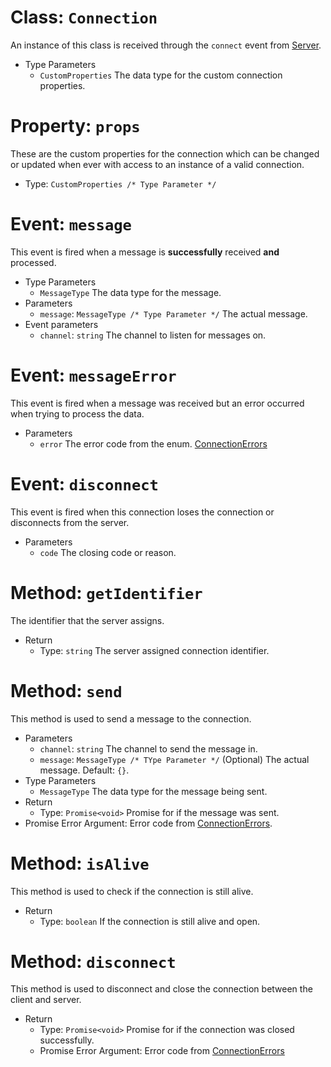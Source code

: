 # Class: `Connection`
An instance of this class is received through the `connect` event from [Server](./3-Server.md).

  - Type Parameters
    - `CustomProperties` The data type for the custom connection properties.

# Property: `props`
These are the custom properties for the connection which can be changed or updated when ever with access to an instance of a valid connection.

  - Type: `CustomProperties /* Type Parameter */`

# Event: `message`
This event is fired when a message is **successfully** received **and** processed. 

  - Type Parameters
    - `MessageType` The data type for the message.
  - Parameters
    - `message`: `MessageType /* Type Parameter */` The actual message.
  - Event parameters
    - `channel`: `string` The channel to listen for messages on.

# Event: `messageError`
This event is fired when a message was received but an error occurred when trying to process the data.

  - Parameters
    - `error` The error code from the enum. [ConnectionErrors](./6-ConnectionErrors.md)

# Event: `disconnect`
This event is fired when this connection loses the connection or disconnects from the server.

  - Parameters
    - `code` The closing code or reason.

# Method: `getIdentifier`
The identifier that the server assigns.

  - Return
    - Type: `string` The server assigned connection identifier.

# Method: `send`
This method is used to send a message to the connection.

  - Parameters
    - `channel`: `string` The channel to send the message in.
    - `message`: `MessageType /* TYpe Parameter */` (Optional) The actual message. Default: `{}`.
  - Type Parameters
    - `MessageType` The data type for the message being sent.
  - Return
    - Type: `Promise<void>` Promise for if the message was sent.
  - Promise Error Argument: Error code from [ConnectionErrors](./6-ConnectionErrors.md).

# Method: `isAlive`
This method is used to check if the connection is still alive.

  - Return
    - Type: `boolean` If the connection is still alive and open.

# Method: `disconnect`
This method is used to disconnect and close the connection between the client and server.

  - Return
    - Type: `Promise<void>` Promise for if the connection was closed successfully.
    - Promise Error Argument: Error code from [ConnectionErrors](./6-ConnectionErrors.md)
    